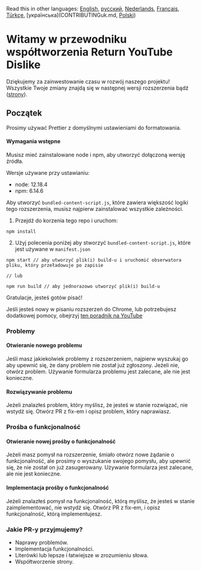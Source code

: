 Read this in other languages: [English](CONTRIBUTING.md), [русский](CONTRIBUTINGru.md), [Nederlands](CONTRIBUTINGnl.md), [Français](CONTRIBUTINGfr.md), [Türkçe](CONTRIBUTINGtr.md), [українська](CONTRIBUTINGuk.md, [Polski](CONTRIBUTINGpl.md))


# Witamy w przewodniku współtworzenia Return YouTube Dislike

Dziękujemy za zainwestowanie czasu w rozwój naszego projektu! Wszystkie Twoje zmiany znajdą się w następnej wersji rozszerzenia bądź ([strony](https://www.returnyoutubedislike.com/)).

## Początek

Prosimy używać Prettier z domyślnymi ustawieniami do formatowania.

#### Wymagania wstępne

Musisz mieć zainstalowane node i npm, aby utworzyć dołączoną wersję źródła.

Wersje używane przy ustawianiu:

- node: 12.18.4
- npm: 6.14.6

Aby utworzyć `bundled-content-script.js`, które zawiera większość logiki tego rozszerzenia, musisz najpierw zainstalować wszystkie zależności.

1. Przejdź do korzenia tego repo i uruchom:

```
npm install
```

2. Użyj polecenia poniżej aby stworzyć `bundled-content-script.js`, które jest używane w `manifest.json`

```
npm start // aby utworzyć plik(i) build-u i uruchomić obserwatora pliku, który przeładowuje po zapisie

// lub

npm run build // aby jednorazowo utworzyć plik(i) build-u
```

Gratulacje, jesteś gotów pisać!

Jeśli jesteś nowy w pisaniu rozszerzeń do Chrome, lub potrzebujesz dodatkowej pomocy, obejrzyj [ten poradnik na YouTube](https://www.youtube.com/watch?v=mdOj6HYE3_0)

### Problemy

#### Otwieranie nowego problemu

Jeśli masz jakiekolwiek problemy z rozszerzeniem, najpierw wyszukaj go aby upewnić się, że dany problem nie został już zgłoszony. Jeżeli nie, otwórz problem. Używanie formularza problemu jest zalecane, ale nie jest konieczne.

#### Rozwiązywanie problemu

Jeżeli znalazłeś problem, który myślisz, że jesteś w stanie rozwiązać, nie wstydź się. Otwórz PR z fix-em i opisz problem, który naprawiasz.

### Prośba o funkcjonalność

#### Otwieranie nowej prośby o funkcjonalność

Jeżeli masz pomysł na rozszerzenie, śmiało otwórz nowe żądanie o funkcjonalność, ale prosimy o wyszukanie swojego pomysłu, aby upewnić się, że nie został on już zasugerowany. Używanie formularza jest zalecane, ale nie jest konieczne.

#### Implementacja prośby o funkcjonalność

Jeżeli znalazłeś pomysł na funkcjonalność, którą myślisz, że jesteś w stanie zaimplementować, nie wstydź się. Otwórz PR z fix-em, i opisz funkcjonalność, którą implementujesz.

### Jakie PR-y przyjmujemy?

- Naprawy problemów.
- Implementacja funkcjonalności.
- Literówki lub lepsze i łatwiejsze w zrozumieniu słowa.
- Współtworzenie strony.
